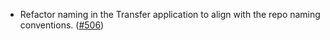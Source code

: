 - Refactor naming in the Transfer application to align with the repo naming
  conventions.
  ([#506](https://github.com/cosmos/ibc-rs/issues/506))